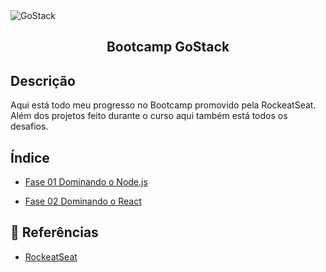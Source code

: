 <img alt="GoStack" src="https://storage.googleapis.com/golden-wind/bootcamp-gostack/header-desafios-new.png" />
<h2 align="center">
  Bootcamp GoStack
</h2>

## Descrição
Aqui está todo meu progresso no Bootcamp promovido pela RockeatSeat. Além dos projetos feito durante o curso aqui também está todos os desafios.

## Índice

- [Fase 01 Dominando o Node.js](https://github.com/kaellandrade/GoStack_Bootcamp/tree/main/Fase01_DominandoNodeJS)

- [Fase 02 Dominando o React](https://github.com/kaellandrade/GoStack_Bootcamp/tree/main/Fase02_DominandoReact)



## :memo: Referências
- [RockeatSeat](https://www.rocketseat.com.br/)